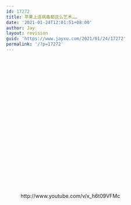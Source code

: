 ```yaml
---
id: 17272
title: 苹果上连病毒都这么艺术……
date: '2021-01-24T12:01:51+08:00'
author: Jay
layout: revision
guid: 'https://www.jayxu.com/2021/01/24/17272'
permalink: '/?p=17272'
---
```


<p><object width="425" height="355" classid="clsid:d27cdb6e-ae6d-11cf-96b8-444553540000" codebase="http://download.macromedia.com/pub/shockwave/cabs/flash/swflash.cab#version=6,0,40,0"><param name="wmode" value="transparent"><param name="src" value="http://www.youtube.com/v/x_h6t09VFMc&amp;rel=1&amp;border=0"><embed type="application/x-shockwave-flash" width="425" height="355" src="http://www.youtube.com/v/x_h6t09VFMc&amp;rel=1&amp;border=0" wmode="transparent"></object></p>

<!-- wp:embed {"url":"http://www.youtube.com/v/x_h6t09VFMc","type":"rich","providerNameSlug":"嵌入处理程序","responsive":true,"className":"wp-embed-aspect-16-9 wp-has-aspect-ratio"} -->
<figure class="wp-block-embed is-type-rich is-provider-嵌入处理程序 wp-block-embed-嵌入处理程序 wp-embed-aspect-16-9 wp-has-aspect-ratio"><div class="wp-block-embed__wrapper">
http://www.youtube.com/v/x_h6t09VFMc
</div></figure>
<!-- /wp:embed -->